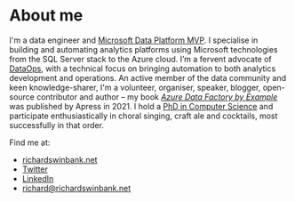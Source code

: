 # About me
I'm a data engineer and [Microsoft Data Platform MVP](https://mvp.microsoft.com/en-us/PublicProfile/5004052). I specialise in building and automating analytics platforms using Microsoft technologies from the SQL Server stack to the Azure cloud. I’m a fervent advocate of [DataOps](https://en.wikipedia.org/wiki/DataOps), with a technical focus on bringing automation to both analytics development and operations. An active member of the data community and keen knowledge-sharer, I'm a volunteer, organiser, speaker, blogger, open-source contributor and author – my book *[Azure Data Factory by Example](https://www.amazon.com/dp/B096Z9JW86)* was published by Apress in 2021. I hold a [PhD in Computer Science](https://etheses.bham.ac.uk/id/eprint/213/) and participate enthusiastically in choral singing, craft ale and cocktails, most successfully in that order.

Find me at:
* [richardswinbank.net](https://richardswinbank.net)
* [Twitter](https://twitter.com/RichardSwinbank)
* [LinkedIn](https://uk.linkedin.com/in/richardswinbank)
* [richard@richardswinbank.net](mailto:richard@RichardSwinbank.net)

